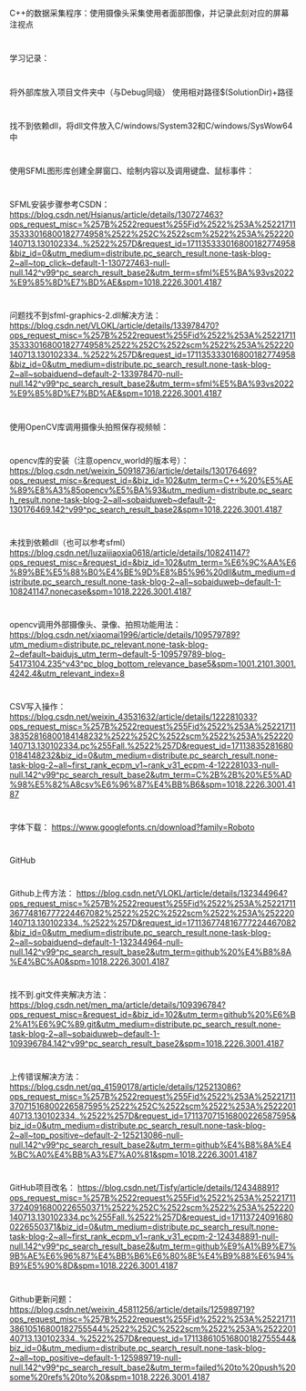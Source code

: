 # 
C++的数据采集程序：使用摄像头采集使用者面部图像，并记录此刻对应的屏幕注视点
#
学习记录：
#
将外部库放入项目文件夹中（与Debug同级）
使用相对路径$(SolutionDir)+路径
#
找不到依赖dll，将dll文件放入C/windows/System32和C/windows/SysWow64中
#
使用SFML图形库创建全屏窗口、绘制内容以及调用键盘、鼠标事件：
#
SFML安装步骤参考CSDN：
https://blog.csdn.net/Hsianus/article/details/130727463?ops_request_misc=%257B%2522request%255Fid%2522%253A%2522171135333016800182774958%2522%252C%2522scm%2522%253A%252220140713.130102334..%2522%257D&request_id=171135333016800182774958&biz_id=0&utm_medium=distribute.pc_search_result.none-task-blog-2~all~top_click~default-1-130727463-null-null.142^v99^pc_search_result_base2&utm_term=sfml%E5%BA%93vs2022%E9%85%8D%E7%BD%AE&spm=1018.2226.3001.4187
#
问题找不到sfml-graphics-2.dll解决方法：
https://blog.csdn.net/VLOKL/article/details/133978470?ops_request_misc=%257B%2522request%255Fid%2522%253A%2522171135333016800182774958%2522%252C%2522scm%2522%253A%252220140713.130102334..%2522%257D&request_id=171135333016800182774958&biz_id=0&utm_medium=distribute.pc_search_result.none-task-blog-2~all~sobaiduend~default-2-133978470-null-null.142^v99^pc_search_result_base2&utm_term=sfml%E5%BA%93vs2022%E9%85%8D%E7%BD%AE&spm=1018.2226.3001.4187
#
使用OpenCV库调用摄像头拍照保存视频帧：
#
opencv库的安装（注意opencv_world的版本号）：
https://blog.csdn.net/weixin_50918736/article/details/130176469?ops_request_misc=&request_id=&biz_id=102&utm_term=C++%20%E5%AE%89%E8%A3%85opencv%E5%BA%93&utm_medium=distribute.pc_search_result.none-task-blog-2~all~sobaiduweb~default-2-130176469.142^v99^pc_search_result_base2&spm=1018.2226.3001.4187
#
未找到依赖dll（也可以参考sfml）
https://blog.csdn.net/luzaijiaoxia0618/article/details/108241147?ops_request_misc=&request_id=&biz_id=102&utm_term=%E6%9C%AA%E6%89%BE%E5%88%B0%E4%BE%9D%E8%B5%96%20dll&utm_medium=distribute.pc_search_result.none-task-blog-2~all~sobaiduweb~default-1-108241147.nonecase&spm=1018.2226.3001.4187
#
opencv调用外部摄像头、录像、拍照功能用法：
https://blog.csdn.net/xiaomai1996/article/details/109579789?utm_medium=distribute.pc_relevant.none-task-blog-2~default~baidujs_utm_term~default-5-109579789-blog-54173104.235^v43^pc_blog_bottom_relevance_base5&spm=1001.2101.3001.4242.4&utm_relevant_index=8
#
CSV写入操作：
https://blog.csdn.net/weixin_43531632/article/details/122281033?ops_request_misc=%257B%2522request%255Fid%2522%253A%2522171138352816800184148232%2522%252C%2522scm%2522%253A%252220140713.130102334.pc%255Fall.%2522%257D&request_id=171138352816800184148232&biz_id=0&utm_medium=distribute.pc_search_result.none-task-blog-2~all~first_rank_ecpm_v1~rank_v31_ecpm-4-122281033-null-null.142^v99^pc_search_result_base2&utm_term=C%2B%2B%20%E5%AD%98%E5%82%A8csv%E6%96%87%E4%BB%B6&spm=1018.2226.3001.4187
#
字体下载：
https://www.googlefonts.cn/download?family=Roboto 
#
GitHub
#
Github上传方法：
https://blog.csdn.net/VLOKL/article/details/132344964?ops_request_misc=%257B%2522request%255Fid%2522%253A%2522171136774816777224467082%2522%252C%2522scm%2522%253A%252220140713.130102334..%2522%257D&request_id=171136774816777224467082&biz_id=0&utm_medium=distribute.pc_search_result.none-task-blog-2~all~sobaiduend~default-1-132344964-null-null.142^v99^pc_search_result_base2&utm_term=github%20%E4%B8%8A%E4%BC%A0&spm=1018.2226.3001.4187
#
找不到.git文件夹解决方法：
https://blog.csdn.net/men_ma/article/details/109396784?ops_request_misc=&request_id=&biz_id=102&utm_term=github%20%E6%B2%A1%E6%9C%89.git&utm_medium=distribute.pc_search_result.none-task-blog-2~all~sobaiduweb~default-1-109396784.142^v99^pc_search_result_base2&spm=1018.2226.3001.4187
#
上传错误解决方法：
https://blog.csdn.net/qq_41590178/article/details/125213086?ops_request_misc=%257B%2522request%255Fid%2522%253A%2522171137071516800226587595%2522%252C%2522scm%2522%253A%252220140713.130102334..%2522%257D&request_id=171137071516800226587595&biz_id=0&utm_medium=distribute.pc_search_result.none-task-blog-2~all~top_positive~default-2-125213086-null-null.142^v99^pc_search_result_base2&utm_term=github%E4%B8%8A%E4%BC%A0%E4%BB%A3%E7%A0%81&spm=1018.2226.3001.4187
#
GitHub项目改名：
https://blog.csdn.net/Tisfy/article/details/124348891?ops_request_misc=%257B%2522request%255Fid%2522%253A%2522171137240916800226550371%2522%252C%2522scm%2522%253A%252220140713.130102334.pc%255Fall.%2522%257D&request_id=171137240916800226550371&biz_id=0&utm_medium=distribute.pc_search_result.none-task-blog-2~all~first_rank_ecpm_v1~rank_v31_ecpm-2-124348891-null-null.142^v99^pc_search_result_base2&utm_term=github%E9%A1%B9%E7%9B%AE%E6%96%87%E4%BB%B6%E6%80%8E%E4%B9%88%E6%94%B9%E5%90%8D&spm=1018.2226.3001.4187
#
Github更新问题：
https://blog.csdn.net/weixin_45811256/article/details/125989719?ops_request_misc=%257B%2522request%255Fid%2522%253A%2522171138610516800182755544%2522%252C%2522scm%2522%253A%252220140713.130102334..%2522%257D&request_id=171138610516800182755544&biz_id=0&utm_medium=distribute.pc_search_result.none-task-blog-2~all~top_positive~default-1-125989719-null-null.142^v99^pc_search_result_base2&utm_term=failed%20to%20push%20some%20refs%20to%20&spm=1018.2226.3001.4187
